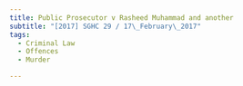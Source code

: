 ```yaml
---
title: Public Prosecutor v Rasheed Muhammad and another 
subtitle: "[2017] SGHC 29 / 17\_February\_2017"
tags:
  - Criminal Law
  - Offences
  - Murder

---
```


